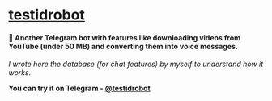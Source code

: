 # [testidrobot](https://t.me/testidrobot "Testid 🇺🇦")
#### 🤖 Another Telegram bot with features like downloading videos from YouTube (under 50 MB) and converting them into voice messages.
_I wrote here the database (for chat features) by myself to understand how it works._

**You can try it on Telegram - [@testidrobot](https://t.me/testidrobot "Testid 🇺🇦")**
